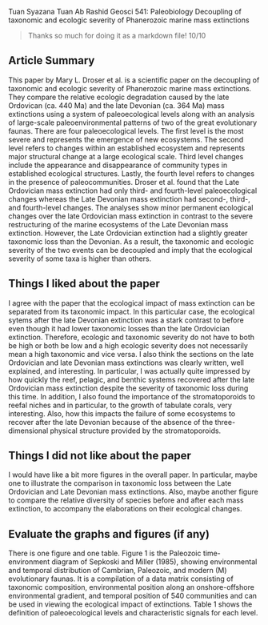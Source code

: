 Tuan Syazana Tuan Ab Rashid
Geosci 541: Paleobiology
Decoupling of taxonomic and ecologic severity
of Phanerozoic marine mass extinctions
 
> Thanks so much for doing it as a markdown file! 10/10
 
## Article Summary

This paper by Mary L. Droser et al. is a scientific paper on the decoupling of taxonomic and ecologic severity of Phanerozoic marine mass extinctions. They compare the relative ecologic degradation caused by the late Ordovican (ca. 440 Ma) and the late Devonian (ca. 364 Ma) mass extinctions using a system of paleoecological levels along with an analysis of large-scale paleoenvironmental patterns of two of the great evolutionary faunas. There are four paleoecological levels. The first level is the most severe and represents the emergence of new ecosystems. The second level refers to changes within an established ecosystem and represents major structural change at a large ecological scale. Third level changes include the appearance and disappearance of community types in established ecological structures. Lastly, the fourth level refers to changes in the presence of paleocommunities. Droser et al. found that the Late Ordovician mass extinction had only third- and fourth-level paleoecological changes whereas the Late Devonian mass extinction had second-, third-, and fourth-level changes. The analyses show minor permanent ecological changes over the late Ordovician mass extinction in contrast to the severe restructuring of the marine ecosystems of the Late Devonian mass extinction. However, the Late Ordovician extinction had a slightly greater taxonomic loss than the Devonian. As a result, the taxonomic and ecologic severity of the two events can be decoupled and imply that the ecological severity of some taxa is higher than others.

## Things I liked about the paper

I agree with the paper that the ecological impact of mass extinction can be separated from its taxonomic impact. In this particular case, the ecological sytems after the late Devonian extinction was a stark contrast to before even though it had lower taxonomic losses than the late Ordovician extinction. Therefore, ecologic and taxonomic severity do not have to both be high or both be low and a high ecologic severity does not necessarily mean a high taxonomic and vice versa. I also think the sections on the late Ordovician and late Devonian mass extinctions was clearly written, well explained, and interesting. In particular, I was actually quite impressed by how quickly the reef, pelagic, and benthic systems recovered after the late Ordovician mass extinction despite the severity of taxonomic loss during this time. In addition, I also found the importance of the stromatoporoids to reefal niches and in particular, to the growth of tabulate corals, very interesting. Also, how this impacts the failure of some ecosystems to recover after the late Devonian because of the absence of the three-dimensional physical structure provided by the stromatoporoids.

## Things I did not like about the paper

I would have like a bit more figures in the overall paper. In particular, maybe one to illustrate the comparison in taxonomic loss between the Late Ordovician and Late Devonian mass extinctions. Also, maybe another figure to compare the relative diversity of species before and after each mass extinction, to accompany the elaborations on their ecological changes. 

## Evaluate the graphs and figures (if any)

There is one figure and one table. Figure 1 is the Paleozoic time-environment diagram of Sepkoski and Miller (1985), showing environmental and temporal distribution of Cambrian, Paleozoic, and modern (M) evolutionary faunas. It is a compilation of a data matrix consisting of taxonomic composition, environmental position along an onshore-offshore environmental gradient, and temporal position of 540 communities and can be used in viewing the ecological impact of extinctions. Table 1 shows the definition of paleoecological levels and characteristic signals for each level.

